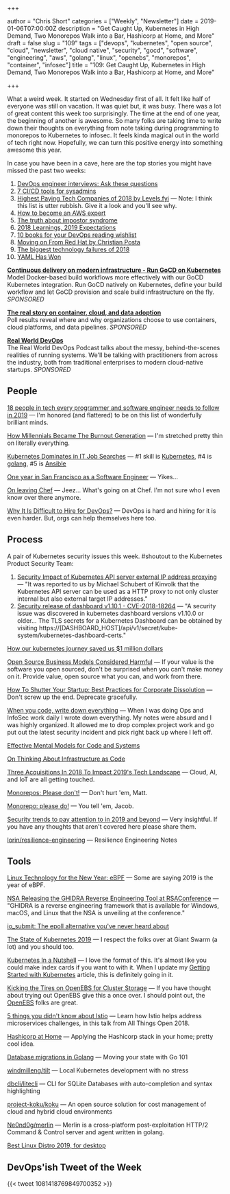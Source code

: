 +++

author = "Chris Short"
categories = ["Weekly", "Newsletter"]
date = 2019-01-06T07:00:00Z
description = "Get Caught Up, Kubernetes in High Demand, Two Monorepos Walk into a Bar, Hashicorp at Home, and More"
draft = false
slug = "109"
tags = ["devops", "kubernetes", "open source", "cloud", "newsletter", "cloud native", "security", "gocd", "software", "engineering", "aws", "golang", "linux", "openebs", "monorepos", "container", "infosec"]
title = "109: Get Caught Up, Kubernetes in High Demand, Two Monorepos Walk into a Bar, Hashicorp at Home, and More"

+++

What a weird week. It started on Wednesday first of all. It felt like half of everyone was still on vacation. It was quiet but, it was busy. There was a lot of great content this week too surprisingly. The time at the end of one year, the beginning of another is awesome. So many folks are taking time to write down their thoughts on everything from note taking during programming to monorepos to Kubernetes to infosec. It feels kinda magical out in the world of tech right now. Hopefully, we can turn this positive energy into something awesome this year.

In case you have been in a cave, here are the top stories you might have missed the past two weeks:

1. [DevOps engineer interviews: Ask these questions](https://enterprisersproject.com/article/2018/12/hiring-devops-engineer-ask-these-questions)
2. [7 CI/CD tools for sysadmins](https://opensource.com/article/18/12/cicd-tools-sysadmins)
3. [Highest Paying Tech Companies of 2018 by Levels.fyi](https://www.levels.fyi/2018/) — Note: I think this list is utter rubbish. Give it a look and you'll see why.
4. [How to become an AWS expert](https://aws.amazon.com/blogs/aws/how-to-become-an-aws-expert/)
5. [The truth about impostor syndrome](https://dev.to/kelly/the-truth-about-impostor-syndrome-165h)
6. [2018 Learnings, 2019 Expectations](https://chrisshort.net/2018-learnings-2019-expectations/)
7. [10 books for your DevOps reading wishlist](https://opensource.com/article/18/12/devops-wishlist)
8. [Moving on From Red Hat by Christian Posta](http://blog.christianposta.com/moving-on-from-red-hat/)
9. [The biggest technology failures of 2018](https://www.technologyreview.com/s/612646/the-biggest-technology-failures-of-2018/)
10. [YAML Has Won](https://medium.com/@robmuh/yaml-has-won-ba5dae37e740)

[**Continuous delivery on modern infrastructure - Run GoCD on Kubernetes**](https://www.gocd.org/kubernetes)  
Model Docker-based build workflows more effectively with our GoCD Kubernetes integration. Run GoCD natively on Kubernetes, define your build workflow and let GoCD provision and scale build infrastructure on the fly. *SPONSORED*

[**The real story on container, cloud, and data adoption**](https://www.oreilly.com/pub/cpc/175842)  
Poll results reveal where and why organizations choose to use containers, cloud platforms, and data pipelines. *SPONSORED*

[**Real World DevOps**](https://www.realworlddevops.com/)  
The Real World DevOps Podcast talks about the messy, behind-the-scenes realities of running systems. We'll be talking with practitioners from across the industry, both from traditional enterprises to modern cloud-native startups. *SPONSORED*


## People

[18 people in tech every programmer and software engineer needs to follow in 2019](https://hub.packtpub.com/18-people-in-tech-every-programmer-and-software-engineer-needs-to-follow-in-2019/) — I'm honored (and flattered) to be on this list of wonderfully brilliant minds.

[How Millennials Became The Burnout Generation](https://www.buzzfeednews.com/article/annehelenpetersen/millennials-burnout-generation-debt-work) — I'm stretched pretty thin on literally everything.

[Kubernetes Dominates in IT Job Searches](https://www.sdxcentral.com/articles/news/kubernetes-dominates-in-it-job-searches/2019/01/) — #1 skill is [Kubernetes](https://kubernetes.io), #4 is [golang](https://golang.org/), #5 is [Ansible](https://www.ansible.com/)

[One year in San Francisco as a Software Engineer](https://evertpot.com/a-look-back-at-sf/) — Yikes...

[On leaving Chef](https://www.juliandunn.net/2019/01/04/on-leaving-chef/) — Jeez... What's going on at Chef. I'm not sure who I even know over there anymore.

[Why It Is Difficult to Hire for DevOps?](https://thenewstack.io/why-it-is-difficult-to-hire-for-devops/) — DevOps is hard and hiring for it is even harder. But, orgs can help themselves here too.

## Process

A pair of Kubernetes security issues this week. #shoutout to the Kubernetes Product Security Team:

1. [Security Impact of Kubernetes API server external IP address proxying](https://discuss.kubernetes.io/t/security-impact-of-kubernetes-api-server-external-ip-address-proxying/4072) — "It was reported to us by Michael Schubert of Kinvolk that the Kubernetes API server can be used as a HTTP proxy to not only cluster internal but also external target IP addresses."
2. [Security release of dashboard v1.10.1 - CVE-2018-18264](https://discuss.kubernetes.io/t/security-release-of-dashboard-v1-10-1-cve-2018-18264/4069) — "A security issue was discovered in kubernetes dashboard versions v1.10.0 or older... The TLS secrets for a Kubernetes Dashboard can be obtained by visiting https://[DASHBOARD_HOST]/api/v1/secret/kube-system/kubernetes-dashboard-certs."

[How our kubernetes journey saved us $1 million dollars](https://hackernoon.com/how-our-kubernetes-journey-saved-us-1-million-dollars-cede771f1f2b)

[Open Source Business Models Considered Harmful](https://medium.com/@johnmark/open-source-business-models-considered-harmful-2e697256b1e3) — If your value is the software you open sourced, don't be surprised when you can't make money on it. Provide value, open source what you can, and work from there.

[How To Shutter Your Startup: Best Practices for Corporate Dissolution](https://www.techstars.com/content/accelerators/shutter-startup-best-practices-corporate-dissolution/) — Don't screw up the end. Deprecate gracefully.

[When you code, write down everything](https://swizec.com/blog/write-down-everything/swizec/8851) — When I was doing Ops and InfoSec work daily I wrote down everything. My notes were absurd and I was highly organized. It allowed me to drop complex project work and go put out the latest security incident and pick right back up where I left off.

[Effective Mental Models for Code and Systems](https://medium.com/@copyconstruct/effective-mental-models-for-code-and-systems-7c55918f1b3e)

[On Thinking About Infrastructure as Code](https://blog.scottlowe.org/2018/12/31/on-thinking-about-infrastructure-as-code/)

[Three Acquisitions In 2018 To Impact 2019's Tech Landscape](https://www.forbes.com/sites/cognitiveworld/2018/12/30/three-acquisitions-in-2018-to-impact-2019s-tech-landscape/#49ab698d353e) — Cloud, AI, and IoT are all getting touched.

[Monorepos: Please don't!](https://medium.com/@mattklein123/monorepos-please-dont-e9a279be011b) — Don't hurt 'em, Matt.

[Monorepo: please do!](https://medium.com/@adamhjk/monorepo-please-do-3657e08a4b70) — You tell 'em, Jacob.

[Security trends to pay attention to in 2019 and beyond](https://cloud.google.com/blog/products/identity-security/security-trends-to-pay-attention-to-in-2019-and-beyond) — Very insightful. If you have any thoughts that aren't covered here please share them.

[lorin/resilience-engineering](https://github.com/lorin/resilience-engineering) — Resilience Engineering Notes

## Tools

[Linux Technology for the New Year: eBPF](https://thenewstack.io/linux-technology-for-the-new-year-ebpf/) — Some are saying 2019 is the year of eBPF.

[NSA Releasing the GHIDRA Reverse Engineering Tool at RSAConference](https://www.bleepingcomputer.com/news/security/nsa-releasing-the-ghidra-reverse-engineering-tool-at-rsaconference/) — "GHIDRA is a reverse engineering framework that is available for Windows, macOS, and Linux that the NSA is unveiling at the conference."

[io_submit: The epoll alternative you've never heard about](https://blog.cloudflare.com/io_submit-the-epoll-alternative-youve-never-heard-about/)

[The State of Kubernetes 2019](https://blog.giantswarm.io/the-state-of-kubernetes-2019/) — I respect the folks over at Giant Swarm (a lot) and you should too.

[Kubernetes In a Nutshell](https://enqueuezero.com/kubernetes-in-a-nutshell.html) — I love the format of this. It's almost like you could make index cards if you want to with it. When I update my [Getting Started with Kubernetes](https://chrisshort.net/kubernetes-getting-started/) article, this is definitely going in it.

[Kicking the Tires on OpenEBS for Cluster Storage](https://vadosware.io/post/kicking-the-tires-on-openebs-for-cluster-storage/) — If you have thought about trying out OpenEBS give this a once over. I should point out, the [OpenEBS](https://www.openebs.io/) folks are great.

[5 things you didn't know about Istio](https://opensource.com/article/18/12/you-didnt-know-about-istio) — Learn how Istio helps address microservices challenges, in this talk from All Things Open 2018.

[Hashicorp at Home](https://www.mockingbirdconsulting.co.uk/blog/2019-01-05-hashicorp-at-home/) — Applying the Hashicorp stack in your home; pretty cool idea.

[Database migrations in Golang](https://lanre.wtf/blog/2019/01/02/database-migration-golang/) — Moving your state with Go 101

[windmilleng/tilt](https://github.com/windmilleng/tilt) — Local Kubernetes development with no stress

[dbcli/litecli](https://github.com/dbcli/litecli) — CLI for SQLite Databases with auto-completion and syntax highlighting

[project-koku/koku](https://github.com/project-koku/koku) — An open source solution for cost management of cloud and hybrid cloud environments

[Ne0nd0g/merlin](https://github.com/Ne0nd0g/merlin) — Merlin is a cross-platform post-exploitation HTTP/2 Command & Control server and agent written in golang.

[Best Linux Distro 2019, for desktop](https://haydenjames.io/best-linux-distro/)

## DevOps'ish Tweet of the Week

{{< tweet 1081418769849700352 >}}
